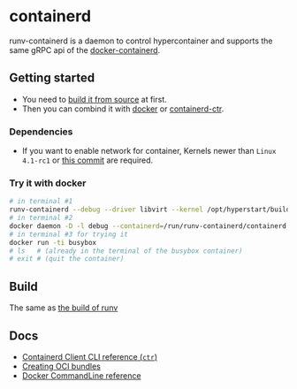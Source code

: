 # containerd

runv-containerd is a daemon to control hypercontainer and supports the same gRPC api of the [docker-containerd](https://github.com/docker/containerd/).

## Getting started

 - You need to [build it from source](https://github.com/hyperhq/runv#build) at first.
 - Then you can combind it with [docker](https://github.com/docker/docker) or [containerd-ctr](https://github.com/docker/containerd/tree/master/ctr).

### Dependencies
 - If you want to enable network for container, Kernels newer than `Linux 4.1-rc1` or [this commit](https://git.kernel.org/cgit/linux/kernel/git/torvalds/linux.git/commit/drivers/net/veth.c?id=a45253bf32bf49cdb2807bad212b84f5ab51ac26) are required.

### Try it with docker

```bash
# in terminal #1
runv-containerd --debug --driver libvirt --kernel /opt/hyperstart/build/kernel --initrd /opt/hyperstart/build/hyper-initrd.img
# in terminal #2
docker daemon -D -l debug --containerd=/run/runv-containerd/containerd.sock
# in terminal #3 for trying it
docker run -ti busybox
# ls   # (already in the terminal of the busybox container)
# exit # (quit the container)
```

## Build
The same as [the build of runv](https://github.com/hyperhq/runv#build)

## Docs

 * [Containerd Client CLI reference (`ctr`)](https://github.com/docker/containerd/tree/master/docs/cli.md)
 * [Creating OCI bundles](https://github.com/docker/containerd/tree/master/docs/bundle.md)
 * [Docker CommandLine reference](https://github.com/docker/docker/tree/master/docs/reference/commandline)

